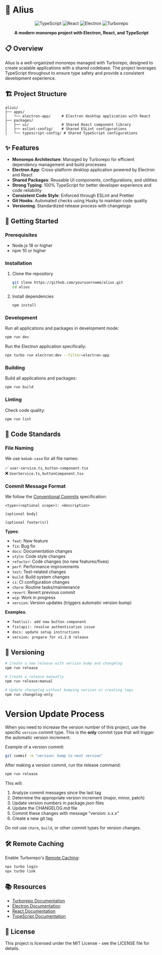 # 🚀 Alius

<div align="center">
  
![TypeScript](https://img.shields.io/badge/TypeScript-007ACC?style=for-the-badge&logo=typescript&logoColor=white)
![React](https://img.shields.io/badge/React-20232A?style=for-the-badge&logo=react&logoColor=61DAFB)
![Electron](https://img.shields.io/badge/Electron-2B2E3A?style=for-the-badge&logo=electron&logoColor=9FEAF9)
![Turborepo](https://img.shields.io/badge/Turborepo-EF4444?style=for-the-badge&logo=turborepo&logoColor=white)

**A modern monorepo project with Electron, React, and TypeScript**

</div>

## 📋 Overview

Alius is a well-organized monorepo managed with Turborepo, designed to create scalable applications with a shared codebase. The project leverages TypeScript throughout to ensure type safety and provide a consistent development experience.

## 🏗️ Project Structure

```
alius/
├── apps/
│   └── electron-app/     # Electron desktop application with React
├── packages/
│   ├── ui/               # Shared React component library
│   ├── eslint-config/    # Shared ESLint configurations
│   └── typescript-config/ # Shared TypeScript configurations
```

## ✨ Features

- **Monorepo Architecture**: Managed by Turborepo for efficient dependency management and build processes
- **Electron App**: Cross-platform desktop application powered by Electron and React
- **Shared Packages**: Reusable UI components, configurations, and utilities
- **Strong Typing**: 100% TypeScript for better developer experience and code reliability
- **Consistent Code Style**: Enforced through ESLint and Prettier
- **Git Hooks**: Automated checks using Husky to maintain code quality
- **Versioning**: Standardized release process with changelogs

## 🚀 Getting Started

### Prerequisites

- Node.js 18 or higher
- npm 10 or higher

### Installation

1. Clone the repository

   ```sh
   git clone https://github.com/yourusername/alius.git
   cd alius
   ```

2. Install dependencies
   ```sh
   npm install
   ```

### Development

Run all applications and packages in development mode:

```sh
npm run dev
```

Run the Electron application specifically:

```sh
npx turbo run electron:dev --filter=electron-app
```

### Building

Build all applications and packages:

```sh
npm run build
```

### Linting

Check code quality:

```sh
npm run lint
```

## 📝 Code Standards

### File Naming

We use `kebab-case` for all file names:

✅ `user-service.ts`, `button-component.tsx`  
❌ `UserService.ts`, `buttonComponent.tsx`

### Commit Message Format

We follow the [Conventional Commits](https://www.conventionalcommits.org/) specification:

```
<type>(<optional scope>): <description>

[optional body]

[optional footer(s)]
```

**Types**:

- `feat`: New feature
- `fix`: Bug fix
- `docs`: Documentation changes
- `style`: Code style changes
- `refactor`: Code changes (no new features/fixes)
- `perf`: Performance improvements
- `test`: Test-related changes
- `build`: Build system changes
- `ci`: CI configuration changes
- `chore`: Routine tasks/maintenance
- `revert`: Revert previous commit
- `wip`: Work in progress
- `version`: Version updates (triggers automatic version bump)

**Examples**:

- `feat(ui): add new button component`
- `fix(api): resolve authentication issue`
- `docs: update setup instructions`
- `version: prepare for v1.2.0 release`

## 🔄 Versioning

```sh
# Create a new release with version bump and changelog
npm run release

# Create a release manually
npm run release:manual

# Update changelog without bumping version or creating tags
npm run changelog-only
```

# Version Update Process

When you need to increase the version number of this project, use the specific `version` commit type. This is the **only** commit type that will trigger the automatic version increment.

Example of a version commit:

```sh
git commit -m "version: bump to next version"
```

After making a version commit, run the release command:

```sh
npm run release
```

This will:

1. Analyze commit messages since the last tag
2. Determine the appropriate version increment (major, minor, patch)
3. Update version numbers in package.json files
4. Update the CHANGELOG.md file
5. Commit these changes with message "version: x.x.x"
6. Create a new git tag

Do not use `chore`, `build`, or other commit types for version changes.

## 🛠️ Remote Caching

Enable Turborepo's [Remote Caching](https://turbo.build/docs/core-concepts/remote-caching):

```sh
npx turbo login
npx turbo link
```

## 📚 Resources

- [Turborepo Documentation](https://turbo.build/docs)
- [Electron Documentation](https://www.electronjs.org/docs)
- [React Documentation](https://react.dev/learn)
- [TypeScript Documentation](https://www.typescriptlang.org/docs/)

## 📄 License

This project is licensed under the MIT License - see the LICENSE file for details.

